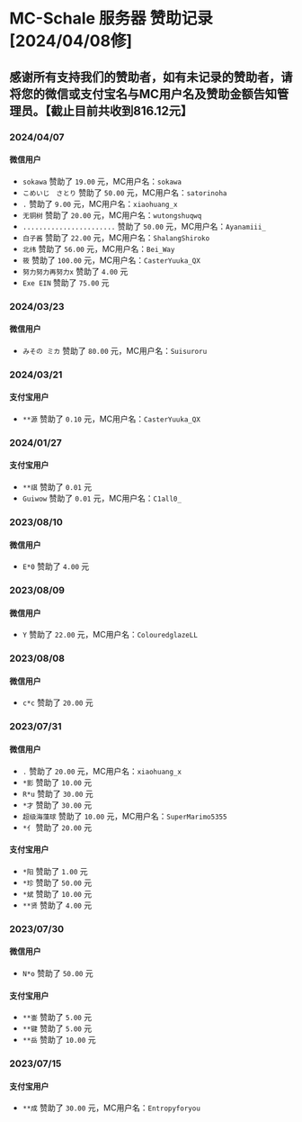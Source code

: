 # MC-Schale 服务器 赞助记录 [2024/04/08修]

## 感谢所有支持我们的赞助者，如有未记录的赞助者，请将您的微信或支付宝名与MC用户名及赞助金额告知管理员。【截止目前共收到816.12元】

### 2024/04/07

#### 微信用户

 - `sokawa` 赞助了 `19.00` 元，MC用户名：`sokawa` 
 - `こめいじ　さとり` 赞助了 `50.00` 元，MC用户名：`satorinoha` 
 - `.` 赞助了 `9.00` 元，MC用户名：`xiaohuang_x` 
 - `无铜树` 赞助了 `20.00` 元，MC用户名：`wutongshuqwq` 
 - `.......................` 赞助了 `50.00` 元，MC用户名：`Ayanamiii_` 
 - `白子酱` 赞助了 `22.00` 元，MC用户名：`ShalangShiroko` 
 - `北纬` 赞助了 `56.00` 元，MC用户名：`Bei_Way`
 - `筱` 赞助了 `100.00` 元，MC用户名：`CasterYuuka_QX`
 - `努力努力再努力x` 赞助了 `4.00` 元
 - `Exe EIN` 赞助了 `75.00` 元

### 2024/03/23

#### 微信用户

 - `みその ミカ` 赞助了 `80.00` 元，MC用户名：`Suisuroru` 

### 2024/03/21

#### 支付宝用户

 - `**源` 赞助了 `0.10` 元，MC用户名：`CasterYuuka_QX`

### 2024/01/27

#### 支付宝用户

 - `**祺` 赞助了 `0.01` 元
 - `Guiwow` 赞助了 `0.01` 元，MC用户名：`C1all0_` 

### 2023/08/10

#### 微信用户

 - `E*0` 赞助了 `4.00` 元

### 2023/08/09

#### 微信用户

 - `Y` 赞助了 `22.00` 元，MC用户名：`ColouredglazeLL` 

### 2023/08/08

#### 微信用户

 - `c*c` 赞助了 `20.00` 元

### 2023/07/31

#### 微信用户

 - `.` 赞助了 `20.00` 元，MC用户名：`xiaohuang_x` 
 - `*影` 赞助了 `10.00` 元
 - `R*u` 赞助了 `30.00` 元
 - `*才` 赞助了 `30.00` 元
 - `超级海藻球` 赞助了 `10.00` 元，MC用户名：`SuperMarimo5355` 
 - `*亻` 赞助了 `20.00` 元

#### 支付宝用户

 - `*阳` 赞助了 `1.00` 元
 - `*珍` 赞助了 `50.00` 元
 - `*斌` 赞助了 `10.00` 元
 - `**贤` 赞助了 `4.00` 元

### 2023/07/30

#### 微信用户

 - `N*o` 赞助了 `50.00` 元

#### 支付宝用户

 - `**崟` 赞助了 `5.00` 元
 - `**键` 赞助了 `5.00` 元
 - `**岳` 赞助了 `10.00` 元

### 2023/07/15

#### 支付宝用户

 - `**成` 赞助了 `30.00` 元，MC用户名：`Entropyforyou` 